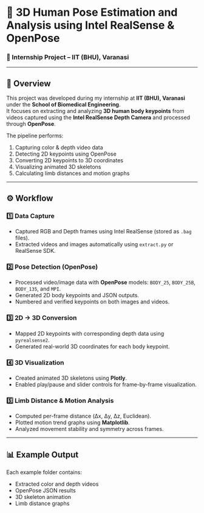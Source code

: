 # 🤖 3D Human Pose Estimation and Analysis using Intel RealSense & OpenPose  

### 🧩 Internship Project – IIT (BHU), Varanasi  
---
## 🎯 Overview  
This project was developed during my internship at **IIT (BHU), Varanasi** under the **School of Biomedical Engineering**.  
It focuses on extracting and analyzing **3D human body keypoints** from videos captured using the **Intel RealSense Depth Camera** and processed through **OpenPose**.

The pipeline performs:
1. Capturing color & depth video data  
2. Detecting 2D keypoints using OpenPose  
3. Converting 2D keypoints to 3D coordinates  
4. Visualizing animated 3D skeletons  
5. Calculating limb distances and motion graphs  

---

## ⚙️ Workflow

### 1️⃣ Data Capture
- Captured RGB and Depth frames using Intel RealSense (stored as `.bag` files).  
- Extracted videos and images automatically using `extract.py` or RealSense SDK.

### 2️⃣ Pose Detection (OpenPose)
- Processed video/image data with **OpenPose** models: `BODY_25`, `BODY_25B`, `BODY_135`, and `MPI`.  
- Generated 2D body keypoints and JSON outputs.  
- Numbered and verified keypoints on both images and videos.

### 3️⃣ 2D → 3D Conversion
- Mapped 2D keypoints with corresponding depth data using `pyrealsense2`.  
- Generated real-world 3D coordinates for each body keypoint.

### 4️⃣ 3D Visualization
- Created animated 3D skeletons using **Plotly**.  
- Enabled play/pause and slider controls for frame-by-frame visualization.

### 5️⃣ Limb Distance & Motion Analysis
- Computed per-frame distance (Δx, Δy, Δz, Euclidean).  
- Plotted motion trend graphs using **Matplotlib**.  
- Analyzed movement stability and symmetry across frames.

---

## 📊 Example Output  
Each example folder contains:
- Extracted color and depth videos  
- OpenPose JSON results  
- 3D skeleton animation  
- Limb distance graphs  
